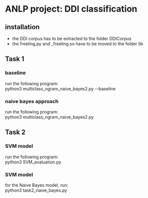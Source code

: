# ANLP project: DDI classification

## installation

- the DDI corpus has to be extracted to the folder DDICorpus
- the freeling.py and _freeling.so have to be moved to the folder lib

## Task 1

### baseline

run the following program:  
python3 multiclass_ngram_naive_bayes2.py --baseline

### naive bayes approach

run the following program:  
python3 multiclass_ngram_naive_bayes2.py

## Task 2

### SVM model

run the following program:  
python3 SVM_evaluation.py

### SVM model

for the Naive Bayes model, run:  
python3 task2_naive_bayes.py
